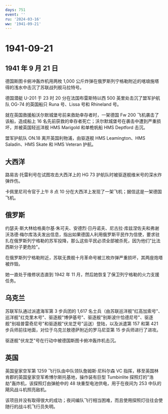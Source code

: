 ```yaml
---
days: 751
event: ''
ru: '2024-03-16'
ww: '1941-09-21'
---
```


# 1941-09-21

## 1941 年 9 月 21 日

德国斯图卡俯冲轰炸机用两枚 1,000
公斤炸弹在俄罗斯列宁格勒附近的喀琅施塔得的浅水中击沉了苏联战列舰马拉特号。

德国潜艇 U-201 于 23 时 20 分在法国布雷斯特以西 500
英里处击沉了盟军护航队 OG-74 的英国船只 Runa 号、Lissa 号和 Rhineland
号。

就在英国救援船沃尔默城堡号前来救助幸存者时，一架德国 Fw 200
飞机袭击了该船，造成船上 16
名先前获救的幸存者死亡；沃尔默城堡号在袭击中遭到严重损坏，并被英国轻巡洋舰
HMS Marigold 和单桅帆船 HMS Deptford 击沉。

盟军护航队 ON.18 离开英国利物浦，由驱逐舰 HMS Leamington、HMS
Saladin、HMS Skate 和 HMS Veteran 护航。

## 大西洋

路易吉·托雷利号在试图攻击大西洋上的 HG 73
护航队时被驱逐舰维米号的深水炸弹炸伤。

卡佩里尼司令官于上午 8 点 10
分在大西洋上发现了一架飞机；据信这是一架德国飞机。

## 俄罗斯

约瑟夫·斯大林给格奥尔基·朱可夫、安德烈·日丹诺夫、尼古拉·库兹涅佐夫和弗谢沃洛德·梅尔库洛夫发出信息，指出如果德国人利用俄罗斯平民作为信使，要求驻扎在俄罗斯列宁格勒的苏军投降，那么这些平民必须全部被杀死，因为他们"比法西斯分子更危险"。

在俄罗斯列宁格勒附近，苏联无畏舰十月革命号被三枚炸弹严重损坏，其两座炮塔被炸毁。

她一直处于维修状态直到 1942 年 11
月，然后她恢复了保卫列宁格勒的火力支援任务。

## 乌克兰

苏联军队通过派遣海军第 3 步兵团的 1,617
名士兵（由苏联巡洋舰"红高加索号"、巡洋舰"红克里木号"、驱逐舰"博伊基号"、驱逐舰"别斯波什恰德尼号"、驱逐舰"别祖普雷奇尼号"和驱逐舰"伏龙芝号"运送）登陆，以及派遣第
157 和第 421 步兵师前往地面，对位于乌克兰敖德萨附近的罗马尼亚第 15
步兵师进行了进攻。

驱逐舰"伏龙芝"号在行动中被德国斯图卡俯冲轰炸机击沉。

## 英国

英国皇家空军第 1259 飞行队由中队领队詹姆斯·尼科尔森 VC
指挥，移至英国林肯郡的英国皇家空军希博尔斯托基地，操作装有巨型
Tumbinlite 探照灯的"浩劫"轰炸机，该探照灯由弹舱中的 48
块重型电池供电，用于在夜间为 253 中队的飓风战斗机照亮敌机。

该项目并没有取得很大的成功；夜间编队飞行相当困难，而且使用探照灯往往会使随行的战斗机飞行员失明。